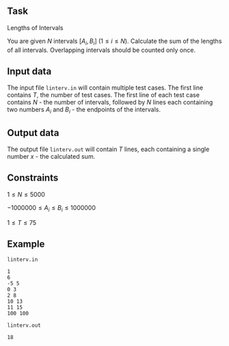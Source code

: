 ## Task

Lengths of Intervals

You are given $N$ intervals $[A_i, B_i]$ $(1 \leq i \leq N)$. Calculate the sum of the lengths of all intervals. Overlapping intervals should be counted only once.

## Input data

The input file `linterv.in` will contain multiple test cases. The first line contains $T$, the number of test cases. The first line of each test case contains $N$ - the number of intervals, followed by $N$ lines each containing two numbers $A_i$ and $B_i$ - the endpoints of the intervals.

## Output data

The output file `linterv.out` will contain $T$ lines, each containing a single number $x$ - the calculated sum.

## Constraints

$1 \leq N \leq 5000$

$-1000000 \leq A_i \leq B_i \leq 1000000$

$1 \leq T \leq 75$

## Example

`linterv.in`

```
1
6
-5 5
0 3
2 8
10 13
11 15
100 100
```

`linterv.out`

```
18
```